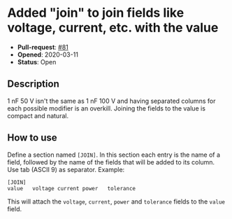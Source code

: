 # Added "join" to join fields like voltage, current, etc. with the value

- **Pull-request**: [#81](https://github.com/SchrodingersGat/KiBoM/pull/81)
- **Opened**: 2020-03-11
- **Status**: Open

## Description

1 nF 50 V isn't the same as 1 nF 100 V and having separated columns for each possible modifier is an overkill. Joining the fields to the value is compact and natural.

## How to use

Define a section named `[JOIN]`. In this section each entry is the name of a field, followed by the name of the fields that will be added to its column.
Use tab (ASCII 9) as separator. Example:

```
[JOIN]
value	voltage	current	power	tolerance
```

This will attach the `voltage`, `current`, `power` and `tolerance` fields to the `value` field.

